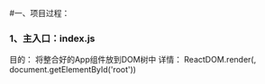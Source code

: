 #一、项目过程：

### 1、主入口：index.js

目的：
    将整合好的App组件放到DOM树中
详情：
    ReactDOM.render(<App />, document.getElementById('root'))
